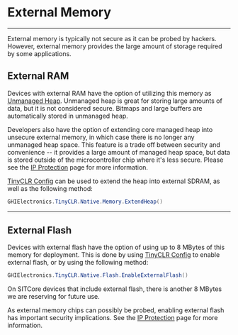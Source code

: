 # External Memory
---
External memory is typically not secure as it can be probed by hackers. However, external memory provides the large amount of storage required by some applications.

## External RAM
Devices with external RAM have the option of utilizing this memory as [Unmanaged Heap](unmanaged-heap.md). Unmanaged heap is great for storing large amounts of data, but it is not considered secure. Bitmaps and large buffers are automatically stored in unmanaged heap.

Developers also have the option of extending core managed heap into unsecure external memory, in which case there is no longer any unmanaged heap space. This feature is a trade off between security and convenience -- it provides a large amount of managed heap space, but data is stored outside of the microcontroller chip where it's less secure. Please see the [IP Protection](ip-protection.md) page for more information.

[TinyCLR Config](../tinyclr-config.md) can be used to extend the heap into external SDRAM, as well as the following method:
```cs
GHIElectronics.TinyCLR.Native.Memory.ExtendHeap()
```
---

## External Flash
Devices with external flash have the option of using up to 8 MBytes of this memory for deployment. This is done by using [TinyCLR Config](../tinyclr-config.md) to enable external flash, or by using the following method:
```cs
GHIElectronics.TinyCLR.Native.Flash.EnableExternalFlash()
```
On SITCore devices that include external flash, there is another 8 MBytes we are reserving for future use.

As external memory chips can possibly be probed, enabling external flash has important security implications. See the [IP Protection](ip-protection.md) page for more information.




